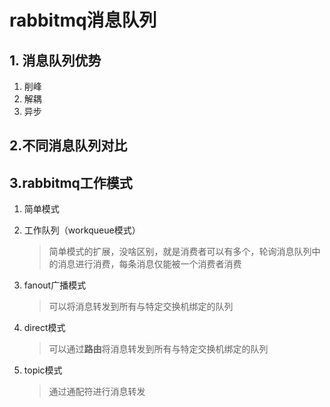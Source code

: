 # rabbitmq消息队列

## 1. 消息队列优势

1. 削峰
2. 解耦
3. 异步

## 2.不同消息队列对比

## 3.rabbitmq工作模式

1. 简单模式

2. 工作队列（workqueue模式）

   > 简单模式的扩展，没啥区别，就是消费者可以有多个，轮询消息队列中的消息进行消费，每条消息仅能被一个消费者消费

3. fanout广播模式

   > 可以将消息转发到所有与特定交换机绑定的队列

4. direct模式

   > 可以通过**路由**将消息转发到所有与特定交换机绑定的队列

5. topic模式

   > 通过通配符进行消息转发
